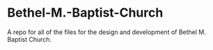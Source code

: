 # Bethel-M.-Baptist-Church
A repo for all of the files for the design and development of Bethel M. Baptist Church.
